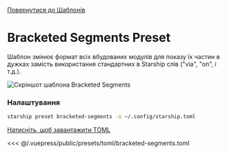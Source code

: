 [Повернутися до Шаблонів](./README.md#bracketed-segments)

# Bracketed Segments Preset

Шаблон змінює формат всіх вбудованих модулів для показу їх частин в дужках замість використання стандартних в Starship слів ("via", "on", і т.д.).

![Скріншот шаблона Bracketed Segments](/presets/img/bracketed-segments.png)

### Налаштування

```sh
starship preset bracketed-segments -o ~/.config/starship.toml
```

[Натисніть, щоб завантажити TOML](/presets/toml/bracketed-segments.toml)

<<< @/.vuepress/public/presets/toml/bracketed-segments.toml
